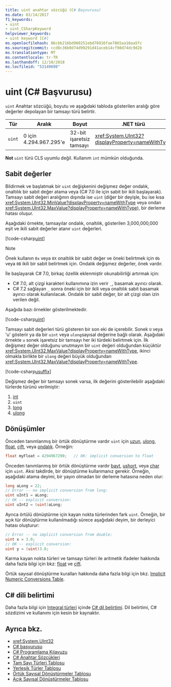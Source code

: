 ```yaml
---
title: uint anahtar sözcüğü (C# Başvurusu)
ms.date: 03/14/2017
f1_keywords:
- uint
- uint_CSharpKeyword
helpviewer_keywords:
- uint keyword [C#]
ms.openlocfilehash: 86cbb216bd960251ebd78916fae7865aa10aa5fc
ms.sourcegitcommit: ccd8c36b0d74d99291d41aceb14cf98d74dc9d2b
ms.translationtype: MT
ms.contentlocale: tr-TR
ms.lasthandoff: 12/10/2018
ms.locfileid: "53149698"
---
```

# <a name="uint-c-reference"></a>uint (C# Başvurusu)

`uint` Anahtar sözcüğü, boyutu ve aşağıdaki tabloda gösterilen aralığı göre değerler depolayan bir tamsayı türü belirtir.

|Tür|Aralık|Boyut|.NET türü|
|----------|-----------|----------|-------------------------|
|`uint`|0 için 4.294.967.295'e|32-bit işaretsiz tamsayı|<xref:System.UInt32?displayProperty=nameWithType>|

**Not** `uint` türü CLS uyumlu değil. Kullanım `int` mümkün olduğunda.

## <a name="literals"></a>Sabit değerler

Bildirmek ve başlatmak bir `uint` değişkenini değişmez değer ondalık, onaltılık bir sabit değer atama veya (C# 7.0 ile için sabit bir ikili başlayarak). Tamsayı sabit değeri aralığının dışında ise `uint` (diğer bir deyişle, bu ise kısa <xref:System.UInt32.MinValue?displayProperty=nameWithType> veya ondan <xref:System.UInt32.MaxValue?displayProperty=nameWithType>), bir derleme hatası oluşur.

Aşağıdaki örnekte, tamsayılar ondalık, onaltılık, gösterilen 3,000,000,000 eşit ve ikili sabit değerler atanır `uint` değerleri.

[!code-csharp[uint](~/samples/snippets/csharp/language-reference/keywords/numeric-literals.cs#UInt)]

> [!NOTE]
> Önek kullanın `0x` veya `0X` onaltılık bir sabit değer ve öneki belirtmek için `0b` veya `0B` ikili bir sabit belirtmek için. Ondalık değişmez değerler, önek vardır.

İle başlayarak C# 7.0, birkaç özellik eklenmiştir okunabilirliği artırmak için:

- C# 7.0, alt çizgi karakteri kullanımına izin verir `_`, basamak ayırıcı olarak.
- C# 7.2 sağlayan `_` sonra öneki için bir ikili veya onaltılık sabit basamak ayırıcı olarak kullanılacak. Ondalık bir sabit değer, bir alt çizgi olan izin verilen değil.

Aşağıda bazı örnekler gösterilmektedir.

[!code-csharp[uint](~/samples/snippets/csharp/language-reference/keywords/numeric-literals.cs#UIntS)]

Tamsayı sabit değerleri türü gösteren bir son eki de içerebilir. Sonek `U` veya 'u' gösterir ya da bir `uint` veya `ulong`sayısal değerine bağlı olarak. Aşağıdaki örnekte `u` sonek işaretsiz bir tamsayı her iki türdeki belirtmek için. İlk değişmez değer olduğunu unutmayın bir `uint` değeri olduğundan küçüktür <xref:System.UInt32.MaxValue?displayProperty=nameWithType>, ikinci olmakla birlikte bir `ulong` değeri büyük olduğundan <xref:System.UInt32.MaxValue?displayProperty=nameWithType>.

[!code-csharp[usuffix](~/samples/snippets/csharp/language-reference/keywords/numeric-suffixes.cs#1)]

Değişmez değer bir tamsayı sonek varsa, ilk değerini gösterilebilir aşağıdaki türlerde türünü verilmiştir:

1. [int](int.md)
2. `uint`
3. [long](long.md)
4. [ulong](ulong.md)

## <a name="conversions"></a>Dönüşümler

Önceden tanımlanmış bir örtük dönüştürme vardır `uint` için [uzun](long.md), [ulong](ulong.md), [float](float.md), [çift](double.md), veya [ ondalık](decimal.md). Örneğin:

```csharp
float myFloat = 4294967290;   // OK: implicit conversion to float
```

Önceden tanımlanmış bir örtük dönüştürme vardır [bayt](byte.md), [ushort](ushort.md), veya [char](char.md) için `uint`. Aksi takdirde, bir dönüştürme kullanmanız gerekir. Örneğin, aşağıdaki atama deyimi, bir yayın olmadan bir derleme hatasına neden olur:

```csharp
long aLong = 22;
// Error -- no implicit conversion from long:
uint uInt1 = aLong;
// OK -- explicit conversion:
uint uInt2 = (uint)aLong;
```

Ayrıca örtülü dönüştürme için kayan nokta türlerinden fark `uint`. Örneğin, bir açık tür dönüştürme kullanılmadığı sürece aşağıdaki deyim, bir derleyici hatası oluşturur:

```csharp
// Error -- no implicit conversion from double:
uint x = 3.0;
// OK -- explicit conversion:
uint y = (uint)3.0;
```

Karma kayan nokta türleri ve tamsayı türleri ile aritmetik ifadeler hakkında daha fazla bilgi için bkz: [float](float.md) ve [çift](double.md).

Örtük sayısal dönüştürme kuralları hakkında daha fazla bilgi için bkz. [Implicit Numeric Conversions Table](implicit-numeric-conversions-table.md).

## <a name="c-language-specification"></a>C# dili belirtimi

Daha fazla bilgi için [Integral türleri](~/_csharplang/spec/types.md#integral-types) içinde [ C# dil belirtimi](../language-specification/index.md). Dil belirtimi, C# sözdizimi ve kullanımı için kesin bir kaynaktır.

## <a name="see-also"></a>Ayrıca bkz.

- <xref:System.UInt32>
- [C# başvurusu](../index.md)
- [C# Programlama Kılavuzu](../../programming-guide/index.md)
- [C# Anahtar Sözcükleri](index.md)
- [Tam Sayı Türleri Tablosu](integral-types-table.md)
- [Yerleşik Türler Tablosu](built-in-types-table.md)
- [Örtük Sayısal Dönüştürmeler Tablosu](implicit-numeric-conversions-table.md)
- [Açık Sayısal Dönüştürmeler Tablosu](explicit-numeric-conversions-table.md)